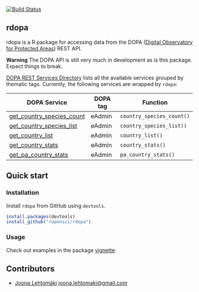 [![Build Status](https://travis-ci.org/jlehtoma/rdopa.svg?branch=master)](https://travis-ci.org/jlehtoma/rdopa)

## rdopa

rdopa is a R package for accessing data from the DOPA ([Digital Observatory for Protected Areas](http://dopa.jrc.ec.europa.eu/)) REST API.

**Warning** The DOPA API is still very much in development as is this package. Expect things to break.

[DOPA REST Services Directory](http://dopa-services.jrc.ec.europa.eu/rest/) lists all the available services grouped by thematic tags. Currently, the following services are wrapped by `rdopa`:

| DOPA Service                       | DOPA tag                           | Function                           |
|------------------------------------|------------------------------------|------------------------------------|
| [get_country_species_count](http://dopa-services.jrc.ec.europa.eu/rest/eAdmin/get_country_species_count) | eAdmin | `country_species_count()` |
| [get_country_species_list](http://dopa-services.jrc.ec.europa.eu/rest/eAdmin/get_country_species_list)| eAdmin | `country_species_list()` |
| [get_country_list](http://dopa-services.jrc.ec.europa.eu/rest/eAdmin/get_country_list)| eAdmin | `country_list()` |
| [get_country_stats](http://dopa-services.jrc.ec.europa.eu/rest/eAdmin/get_country_stats)| eAdmin | `country_stats()` |
| [get_pa_country_stats](http://dopa-services.jrc.ec.europa.eu/rest/eAdmin/get_pa_country_stats)| eAdmin | `pa_country_stats()` | 
 
## Quick start

### Installation

Install `rdopa` from GitHub using `devtools`.

```r
install.packages(devtools)
install_github("ropensci/rdopa")
```

### Usage

Check out examples in the package [vignette](https://github.com/jlehtoma/rdopa/blob/master/vignettes/rdopa_vignette.md).

## Contributors

+ [Joona Lehtomäki](https://github.com/jlehtoma) <joona.lehtomaki@gmail.com>
